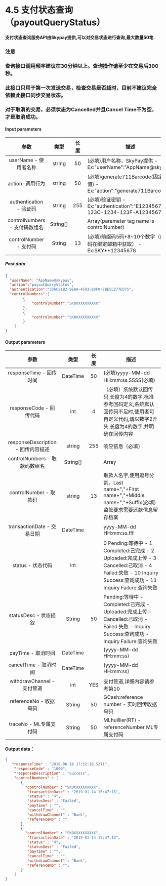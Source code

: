 # 4.5 支付状态查询（payoutQueryStatus）

#### 支付状态查询服务API由Skypay提供,可以对交易状态进行查询,最大数量50笔
### 注意
### 查询接口调用频率建议在30分钟以上。查询操作请至少在交易后300秒。
### 此接口只用于第一次发送交易，检查交易是否超时，目前不建议完全依赖此接口同步交易状态。
### 对于取消的交易，必须状态为Cancelled并且Cancel Time不为空，才是取消成功。

#### Input parameters

| 参数                        |    类型     | 长度    |描述|
| :-------------------------: | :-----------: |:-----:|--------------------------------|   
|userName - 使用者名称|string|50|(必填)用户名称，SkyPay提供 - Ex:"userName":"AppName@skypay"|
|action-调用行为|string|50|(必填)generate711Barcode(固定参数值) - Ex:"action":"generate711Barcode"|
|authentication  - 验证码|string |255|(必填)验证密钥 - Ex:"authentication":"E1234567-123C-1234-123F-A12345670"|
|controlNumbers - 支付码数组名|String[]||Array(parameter tag name is controlNumber)|
|controlNumber - 支付码|String|13|(必填)前缀码5码+8~10个数字（前缀码在绑定邮箱中获取） - Ex:SKY**12345678|

##### Post data

```json
{
  "userName": "AppName@skypay",
  "action":"payoutQueryStatus",
  "authentication":"30AC21B2-9EAA-4503-B0F0-7BE5C277ED75",
  "controlNumbers":[
        {
            "controlNumber":"SK0XXXXXXXXXX"
        },
        {
            "controlNumber":"SK0XXXXXXXXXX"
        }
    ]
}
```

#### Output parameters
| 参数                        |    类型     | 长度    |描述|
| :-------------------------: | :-----------: |:-----:|--------------------------------|   
|responseTime - 回传时间|DateTime|50|(必填)yyyy-MM-dd HH:mm:ss.SSSS(必填)|
|responseCode - 回传代码|int|4|（必填）系统默认回传码,长度为4的数字,标准参考回码定义,系统默认回传码不足时,使用者可自定义代码,请以数字2开头,长度为4的数字,并明确在回传内容|
|responseDescription - 回传内容描述|string|255|响应信息（必填）|
|controlNumbers - 取款码数组名|String[]| |Array|
|controlNumber - 取款码|string|13|取款人名字,使用逗号分割。Last name+","+First name+","+Middle name+","+Suffix(必填)监管要求需要还款信息留存档案|
|transactionDate - 交易日期|DateTime||yyyy-MM-dd HH:mm:ss.fff|
|status - 状态代码|int||0	Pending:等待中 - 1	Completed:己完成 - 2	Uploaded:完成上传 - 3	Cancelled:己取消 - 4	Failed:失败 - 10	Inquiry Success:查询成功 - 11	Inquiry Failure:查询失败|
|statusDesc - 状态描叙|String|50|Pending:等待中 - Completed:己完成 - Uploaded:完成上传 - Cancelled:己取消 - Failed:失败 - Inquiry Success:查询成功 - Inquiry Failure:查询失败|
|payTime - 取消时间|DateTime||(yyyy-MM-dd HH:mm:ss)|
|cancelTime - 取消时间|DateTime||(yyyy-MM-dd HH:mm:ss)|
|withdrawChannel - 支付管道|int |YES|支付管道,详细内容请参考第10|
|referenceNo - 收据号码|String|50|GCash:reference number - 实时回传收据号码|
|traceNo - ML专属支付码|String|50|MLhuillier(RT) - referenceNumber ML专属支付码|

#### Output data：
```json
{
   "responseTime" : "2018-06-18 17:52:10.5211",
    "responseCode" : "1000",
    "responseDescription" : "Success",
    "controlNumbers" : [
       { 
         "controlNumber" : "SK0XXXXXXXXXX",
          "transactionDate" : "2019-01-14 15:47:13",
          "status" : "4",
          "statusDesc" : "Failed",
          "payTime" : "",
          "cancelTime" : "",
          "withdrawChannel" : "Bank",
          "referenceNo" : ""
       },
       { 
         "controlNumber" : "SK0XXXXXXXXXX",
          "transactionDate" : "2019-01-14 15:47:13",
          "status" : "4",
          "statusDesc" : "Failed",
          "payTime" : "",
          "cancelTime" : "",
          "withdrawChannel" : "Bank",
          "referenceNo" : "",
       }
    ]
}
```






